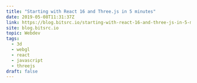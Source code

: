 ```yaml
---
title: "Starting with React 16 and Three.js in 5 minutes"
date: 2019-05-08T11:31:37Z
link: https://blog.bitsrc.io/starting-with-react-16-and-three-js-in-5-minutes-3079b8829817?source=rss----5c2fdf847f4a---4&utm_medium=RSS&utm_source=news.12bit.vn
site: blog.bitsrc.io
topic: Webdev
tags:
  - 3d
  - webgl
  - react
  - javascript
  - threejs
draft: false
---
```

